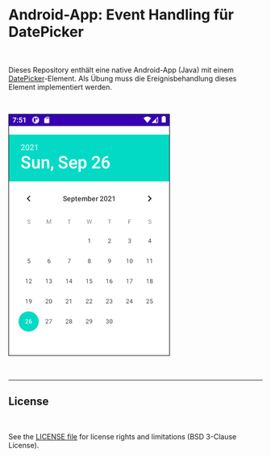 # Android-App: Event Handling für DatePicker #

<br>

Dieses Repository enthält eine native Android-App (Java) mit einem [DatePicker](https://developer.android.com/reference/android/widget/DatePicker)-Element.
Als Übung muss die Ereignisbehandlung dieses Element implementiert werden.

<br>

![Screenshot 1](screenshot_1.png)

<br>

----

## License ##

<br>

See the [LICENSE file](LICENSE.md) for license rights and limitations (BSD 3-Clause License).

<br>